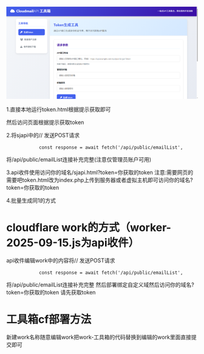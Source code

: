 ![image](https://github.com/banfeng-git/cloudmail-api/blob/main/%E6%89%B9%E6%B3%A8%202025-09-17%20105648.png)
 
 1.直接本地运行token.html根据提示获取即可
 
然后访问页面根据提示获取token

 2.将sjapi中的// 发送POST请求
 
                const response = await fetch('/api/public/emailList', 
                
将/api/public/emailList连接补充完整(注意仅管理员账户可用)

 3.api收件使用访问你的域名/sjapi.html?token=你获取的token  注意:需要网页的需要吧token.html改为index.php上传到服务器或者虚拟主机即可访问你的域名?token=你获取的token 
 
 4.批量生成同1的方式 
 
# cloudflare  work的方式（worker-2025-09-15.js为api收件）

 api收件编辑work中的内容将// 发送POST请求
 
                const response = await fetch('/api/public/emailList', 
                
将/api/public/emailList连接补充完整 然后部署绑定自定义域然后访问你的域名?token=你获取的token 
请先获取token

# 工具箱cf部署方法
新建work名称随意编辑work把work-工具箱的代码替换到编辑的work里面直接提交即可
